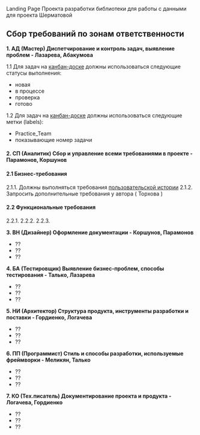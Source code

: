Landing Page Проекта разработки библиотеки для работы с данными для проекта Шерматовой

## Сбор требований по зонам ответственности

**1. АД (Мастер) Диспетчирование и контроль задач, выявление проблем - Лазарева, Абакумова**

1.1 Для задач на [канбан-доске](https://github.com/stankin/oop-model/projects/6) должны использоваться следующие статусы выполнения:                 
- новая 
- в процессе
- проверка
- готово

1.2 Для задач на [канбан-доске](https://github.com/stankin/oop-model/projects/6) должны использоваться следующие метки (labels):                        
- Practice_Team
- показывающие номер задачи

#### 2. СП (Аналитик) Сбор и управление всеми требованиями в проекте - Парамонов, Коршунов

#### 2.1 Бизнес-требования

2.1.1. Должны выполняться требования [пользовательской истории](https://github.com/stankin/oop-model/issues/195)
2.1.2. Запросить дополнительные требования у автора ( Торхова )

#### 2.2 Функциональные требования

2.2.1. 
2.2.2.
2.2.3.

**3. ВН (Дизайнер) Оформление документации - Коршунов, Парамонов**

- ??
- ??
- ??

**4. БА (Тестировщик) Выявление бизнес-проблем, способы тестирования - Талько, Лазарева**

- ??
- ??
- ??

**5. НИ (Архитектор) Структура продукта, инструменты разработки и поставки - Гордиенко, Логачева**

- ??
- ??
- ??

**6. ПП (Программист) Стиль и способы разработки, используемые фреймворки - Меликян, Талько**

- ??
- ??
- ??

**7. КО (Тех.писатель) Документирование проекта и продукта - Логачева, Гордиенко**

- ??
- ??
- ??
